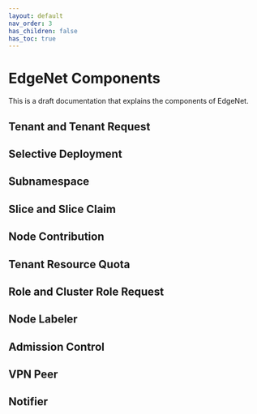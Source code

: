 ```yaml
---
layout: default
nav_order: 3
has_children: false
has_toc: true
---
```


# EdgeNet Components
This is a draft documentation that explains the components of EdgeNet.

## Tenant and Tenant Request

## Selective Deployment

## Subnamespace

## Slice and Slice Claim

## Node Contribution

## Tenant Resource Quota

## Role and Cluster Role Request

## Node Labeler

## Admission Control

## VPN Peer

## Notifier